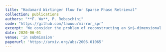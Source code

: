 ```yaml
---
title: "Hadamard Wirtinger flow for Sparse Phase Retrieval"
collection: publications
authors: "**F. Wu**, P. Rebeschini"
code: "https://github.com/fawuuu/mirror_spr"
excerpt: 'We consider the problem of reconstructing an $n$-dimensional $k$-sparse signal from a set of magnitude-only measurements. Formulating the problem as an unregularized empirical risk minimization task, we study the sample complexity performance of gradient descent with Hadamard parametrization, which we call Hadamard Wirtinger flow (HWF). Provided knowledge of the signal sparsity $k$, we prove that a single step of HWF is able to recover the support from $k (x^*_{max})^{-2}\log n$ samples, where $x^*_{max}$ is the largest component of the signal in magnitude. This support recovery procedure can be used to initialize existing reconstruction methods and yields algorithms with total runtime proportional to the cost of reading the data and improved sample complexity, which is linear in $k$ when the signal contains at least one large component. We numerically investigate the performance of HWF at convergence and show that, while not requiring any explicit form of regularization nor knowledge of $k$, HWF adapts to the signal sparsity and reconstructs sparse signals with fewer measurements than existing gradient based methods.'
date: 2020-06-01
venue: 'in submission'
paperurl: 'https://arxiv.org/abs/2006.01065'
---
```

